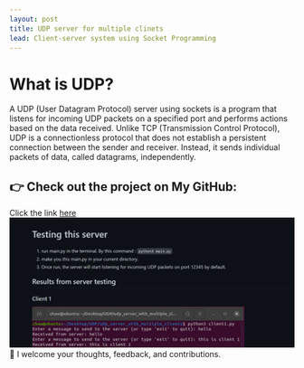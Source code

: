```yaml
---
layout: post
title: UDP server for multiple clinets
lead: Client-server system using Socket Programming
---
```

# What is UDP?
A UDP (User Datagram Protocol) server using sockets is a program that listens for incoming UDP packets on a specified port and performs actions based on the data received. Unlike TCP (Transmission Control Protocol), UDP is a connectionless protocol that does not establish a persistent connection between the sender and receiver. Instead, it sends individual packets of data, called datagrams, independently.

## 👉 Check out the project on My GitHub: 
Click the link [here](https://github.com/chaw-thiri/Computer-Network/tree/main/UDP/UPD_Server_For_Multiple_clients)
![Sample img](_posts/image-2.png)
🙏 I welcome your thoughts, feedback, and contributions. 
